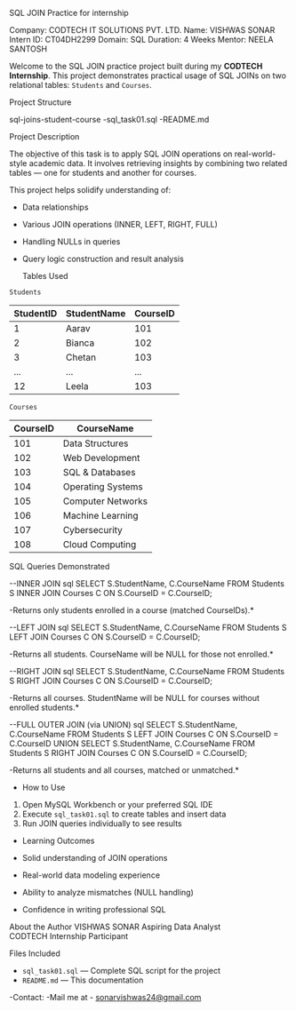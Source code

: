 SQL JOIN Practice for internship

Company: CODTECH IT SOLUTIONS PVT. LTD.
Name: VISHWAS SONAR
Intern ID: CT04DH2299
Domain: SQL
Duration: 4 Weeks
Mentor: NEELA SANTOSH

Welcome to the SQL JOIN practice project built during my **CODTECH Internship**. This project demonstrates practical usage of SQL JOINs on two relational tables: `Students` and `Courses`.

 Project Structure

 sql-joins-student-course
 -sql_task01.sql
 -README.md

 Project Description

The objective of this task is to apply SQL JOIN operations on real-world-style academic data. It involves retrieving insights by combining two related tables — one for students and another for courses.

This project helps solidify understanding of:
- Data relationships
- Various JOIN operations (INNER, LEFT, RIGHT, FULL)
- Handling NULLs in queries
- Query logic construction and result analysis

  Tables Used

`Students`

| StudentID | StudentName | CourseID |
|-----------|-------------|----------|
| 1         | Aarav       | 101      |
| 2         | Bianca      | 102      |
| 3         | Chetan      | 103      |
| ...       | ...         | ...      |
| 12        | Leela       | 103      |

 `Courses`

| CourseID | CourseName          |
|----------|---------------------|
| 101      | Data Structures     |
| 102      | Web Development     |
| 103      | SQL & Databases     |
| 104      | Operating Systems   |
| 105      | Computer Networks   |
| 106      | Machine Learning    |
| 107      | Cybersecurity       |
| 108      | Cloud Computing     |


 SQL Queries Demonstrated

--INNER JOIN
sql
SELECT S.StudentName, C.CourseName
FROM Students S
INNER JOIN Courses C ON S.CourseID = C.CourseID;

-Returns only students enrolled in a course (matched CourseIDs).*

--LEFT JOIN
sql
SELECT S.StudentName, C.CourseName
FROM Students S
LEFT JOIN Courses C ON S.CourseID = C.CourseID;

-Returns all students. CourseName will be NULL for those not enrolled.*

 --RIGHT JOIN
 sql
 SELECT S.StudentName, C.CourseName
 FROM Students S
 RIGHT JOIN Courses C ON S.CourseID = C.CourseID;

-Returns all courses. StudentName will be NULL for courses without enrolled students.*


--FULL OUTER JOIN (via UNION)
sql
SELECT S.StudentName, C.CourseName
FROM Students S
LEFT JOIN Courses C ON S.CourseID = C.CourseID
UNION
SELECT S.StudentName, C.CourseName
FROM Students S
RIGHT JOIN Courses C ON S.CourseID = C.CourseID;

-Returns all students and all courses, matched or unmatched.*



- How to Use

1. Open MySQL Workbench or your preferred SQL IDE
2. Execute `sql_task01.sql` to create tables and insert data
3. Run JOIN queries individually to see results



- Learning Outcomes

- Solid understanding of JOIN operations
- Real-world data modeling experience
- Ability to analyze mismatches (NULL handling)
- Confidence in writing professional SQL


 About the Author
 VISHWAS SONAR
 Aspiring Data Analyst  
 CODTECH Internship Participant

 Files Included
- `sql_task01.sql` — Complete SQL script for the project
- `README.md` — This documentation

-Contact:
-Mail me at - sonarvishwas24@gmail.com

